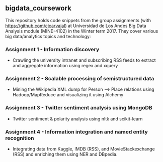 ## bigdata_coursework

This repository holds code snippets from the group assignments (with https://github.com/cjcarvajal) at Universidad de Los Andes Big Data Analysis module (MINE-4102) in the Winter term 2017. They cover various big data/analytics topics and technology:

### Assignment 1 - Information discovery
 * Crawling the university intranet and subscribing RSS feeds to extract and aggregate information using regex and xquery

### Assignment 2 - Scalable processing of semistructured data
 * Mining the Wikipedia XML dump for Person --> Place relations using Hadoop/MapReduce and visualizing it using Alchemy

### Assignment 3 - Twitter sentiment analysis using MongoDB	
 * Twitter sentiment & polarity analysis using nltk and scikit-learn

### Assignment 4 - Information integration and named entity recognition
 * Integrating data from Kaggle, IMDB (RSS), and MovieStackexchange (RSS) and enriching them using NER and DBpedia.
